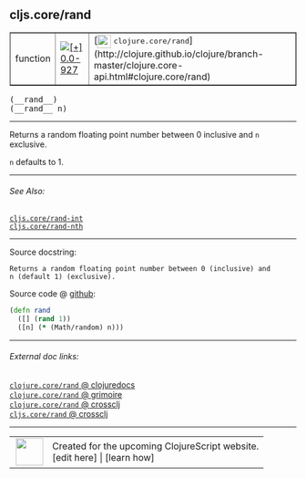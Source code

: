 ## cljs.core/rand



 <table border="1">
<tr>
<td>function</td>
<td><a href="https://github.com/cljsinfo/cljs-api-docs/tree/0.0-927"><img valign="middle" alt="[+] 0.0-927" title="Added in 0.0-927" src="https://img.shields.io/badge/+-0.0--927-lightgrey.svg"></a> </td>
<td>
[<img height="24px" valign="middle" src="http://i.imgur.com/1GjPKvB.png"> <samp>clojure.core/rand</samp>](http://clojure.github.io/clojure/branch-master/clojure.core-api.html#clojure.core/rand)
</td>
</tr>
</table>


 <samp>
(__rand__)<br>
</samp>
 <samp>
(__rand__ n)<br>
</samp>

---

Returns a random floating point number between 0 inclusive and `n` exclusive.

`n` defaults to 1.



---


###### See Also:

[`cljs.core/rand-int`](../cljs.core/rand-int.md)<br>
[`cljs.core/rand-nth`](../cljs.core/rand-nth.md)<br>

---


Source docstring:

```
Returns a random floating point number between 0 (inclusive) and
n (default 1) (exclusive).
```


Source code @ [github](https://github.com/clojure/clojurescript/blob/r2341/src/cljs/cljs/core.cljs#L8303-L8307):

```clj
(defn rand
  ([] (rand 1))
  ([n] (* (Math/random) n)))
```

<!--
Repo - tag - source tree - lines:

 <pre>
clojurescript @ r2341
└── src
    └── cljs
        └── cljs
            └── <ins>[core.cljs:8303-8307](https://github.com/clojure/clojurescript/blob/r2341/src/cljs/cljs/core.cljs#L8303-L8307)</ins>
</pre>

-->

---



###### External doc links:

[`clojure.core/rand` @ clojuredocs](http://clojuredocs.org/clojure.core/rand)<br>
[`clojure.core/rand` @ grimoire](http://conj.io/store/v1/org.clojure/clojure/1.7.0-beta3/clj/clojure.core/rand/)<br>
[`clojure.core/rand` @ crossclj](http://crossclj.info/fun/clojure.core/rand.html)<br>
[`cljs.core/rand` @ crossclj](http://crossclj.info/fun/cljs.core.cljs/rand.html)<br>

---

 <table>
<tr><td>
<img valign="middle" align="right" width="48px" src="http://i.imgur.com/Hi20huC.png">
</td><td>
Created for the upcoming ClojureScript website.<br>
[edit here] | [learn how]
</td></tr></table>

[edit here]:https://github.com/cljsinfo/cljs-api-docs/blob/master/cljsdoc/cljs.core/rand.cljsdoc
[learn how]:https://github.com/cljsinfo/cljs-api-docs/wiki/cljsdoc-files

<!--

This information was too distracting to show to readers, but I'll leave it
commented here since it is helpful to:

- pretty-print the data used to generate this document
- and show how to retrieve that data



The API data for this symbol:

```clj
{:description "Returns a random floating point number between 0 inclusive and `n` exclusive.\n\n`n` defaults to 1.",
 :ns "cljs.core",
 :name "rand",
 :signature ["[]" "[n]"],
 :history [["+" "0.0-927"]],
 :type "function",
 :related ["cljs.core/rand-int" "cljs.core/rand-nth"],
 :full-name-encode "cljs.core/rand",
 :source {:code "(defn rand\n  ([] (rand 1))\n  ([n] (* (Math/random) n)))",
          :title "Source code",
          :repo "clojurescript",
          :tag "r2341",
          :filename "src/cljs/cljs/core.cljs",
          :lines [8303 8307]},
 :full-name "cljs.core/rand",
 :clj-symbol "clojure.core/rand",
 :docstring "Returns a random floating point number between 0 (inclusive) and\nn (default 1) (exclusive)."}

```

Retrieve the API data for this symbol:

```clj
;; from Clojure REPL
(require '[clojure.edn :as edn])
(-> (slurp "https://raw.githubusercontent.com/cljsinfo/cljs-api-docs/catalog/cljs-api.edn")
    (edn/read-string)
    (get-in [:symbols "cljs.core/rand"]))
```

-->
